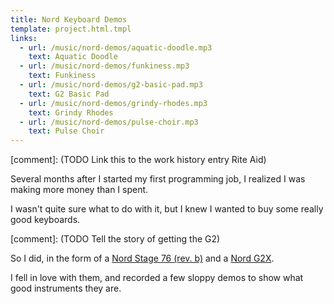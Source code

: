 ```yaml
---
title: Nord Keyboard Demos
template: project.html.tmpl
links:
  - url: /music/nord-demos/aquatic-doodle.mp3
    text: Aquatic Doodle
  - url: /music/nord-demos/funkiness.mp3
    text: Funkiness
  - url: /music/nord-demos/g2-basic-pad.mp3
    text: G2 Basic Pad
  - url: /music/nord-demos/grindy-rhodes.mp3
    text: Grindy Rhodes
  - url: /music/nord-demos/pulse-choir.mp3
    text: Pulse Choir
---
```


[comment]: (TODO Link this to the work history entry Rite Aid)

Several months after I started my first programming job, I realized I was
making more money than I spent.

I wasn't quite sure what to do with it, but I knew I wanted to buy some
really good keyboards.

[comment]: (TODO Tell the story of getting the G2)

So I did, in the form of a
[Nord Stage 76 (rev. b)](http://www.nordkeyboards.com/products/nord-stage-ex)
and a [Nord G2X](http://www.nordkeyboards.com/products/nord-modular-g2).

I fell in love with them, and recorded a few sloppy demos to show what good
instruments they are.
